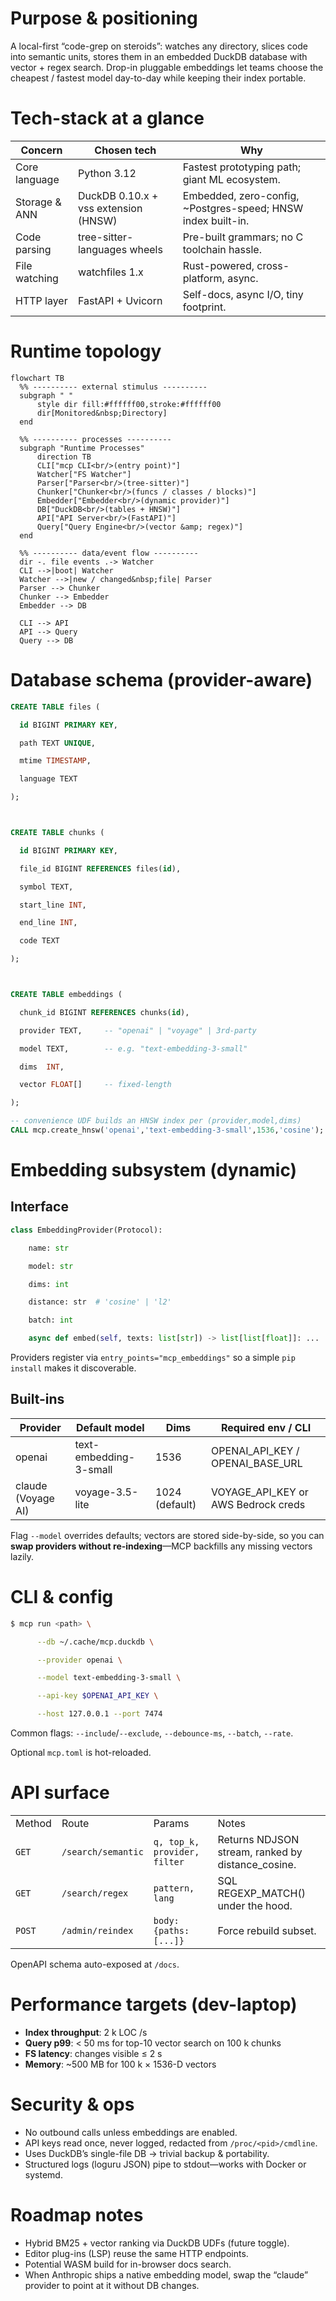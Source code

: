# Purpose & positioning
A local-first “code-grep on steroids”: watches any directory, slices code into semantic units, stores them in an embedded DuckDB database with vector + regex search. Drop-in pluggable embeddings let teams choose the cheapest / fastest model day-to-day while keeping their index portable.

# Tech-stack at a glance

| Concern       | Chosen tech                          | Why                                                          |
| ------------- | ------------------------------------ | ------------------------------------------------------------ |
| Core language | Python 3.12                          | Fastest prototyping path; giant ML ecosystem.                |
| Storage & ANN | DuckDB 0.10.x + vss extension (HNSW) | Embedded, zero-config, ~Postgres-speed; HNSW index built-in. |
| Code parsing  | tree-sitter-languages wheels         | Pre-built grammars; no C toolchain hassle.                   |
| File watching | watchfiles 1.x                       | Rust-powered, cross-platform, async.                         |
| HTTP layer    | FastAPI + Uvicorn                    | Self-docs, async I/O, tiny footprint.                        |
# Runtime topology
  ```mermaid
  flowchart TB
    %% ---------- external stimulus ----------
    subgraph " "
        style dir fill:#ffffff00,stroke:#ffffff00
        dir[Monitored&nbsp;Directory]
    end

    %% ---------- processes ----------
    subgraph "Runtime Processes"
        direction TB
        CLI["mcp CLI<br/>(entry point)"]
        Watcher["FS Watcher"]
        Parser["Parser<br/>(tree-sitter)"]
        Chunker["Chunker<br/>(funcs / classes / blocks)"]
        Embedder["Embedder<br/>(dynamic provider)"]
        DB["DuckDB<br/>(tables + HNSW)"]
        API["API Server<br/>(FastAPI)"]
        Query["Query Engine<br/>(vector &amp; regex)"]
    end

    %% ---------- data/event flow ----------
    dir -. file events .-> Watcher
    CLI -->|boot| Watcher
    Watcher -->|new / changed&nbsp;file| Parser
    Parser --> Chunker
    Chunker --> Embedder
    Embedder --> DB

    CLI --> API
    API --> Query
    Query --> DB
```




# Database schema (provider-aware)

  ```sql
CREATE TABLE files (

  id BIGINT PRIMARY KEY,

  path TEXT UNIQUE,

  mtime TIMESTAMP,

  language TEXT

);



CREATE TABLE chunks (

  id BIGINT PRIMARY KEY,

  file_id BIGINT REFERENCES files(id),

  symbol TEXT,

  start_line INT,

  end_line INT,

  code TEXT

);



CREATE TABLE embeddings (

  chunk_id BIGINT REFERENCES chunks(id),

  provider TEXT,     -- "openai" | "voyage" | 3rd-party

  model TEXT,        -- e.g. "text-embedding-3-small"

  dims  INT,

  vector FLOAT[]     -- fixed-length

);

-- convenience UDF builds an HNSW index per (provider,model,dims)
CALL mcp.create_hnsw('openai','text-embedding-3-small',1536,'cosine');
```

# Embedding subsystem (dynamic)

## Interface
```python
class EmbeddingProvider(Protocol):

    name: str

    model: str

    dims: int

    distance: str  # 'cosine' | 'l2'

    batch: int

    async def embed(self, texts: list[str]) -> list[list[float]]: ...
```
Providers register via `entry_points="mcp_embeddings"` so a simple `pip install` makes it discoverable.
## Built-ins

| Provider           | Default model          | Dims           | Required env / CLI                  |
| ------------------ | ---------------------- | -------------- | ----------------------------------- |
| openai             | text-embedding-3-small | 1536           | OPENAI_API_KEY / OPENAI_BASE_URL    |
| claude (Voyage AI) | voyage-3.5-lite        | 1024 (default) | VOYAGE_API_KEY or AWS Bedrock creds |
Flag `--model` overrides defaults; vectors are stored side-by-side, so you can **swap providers without re-indexing**—MCP backfills any missing vectors lazily.
# CLI & config


```bash
$ mcp run <path> \

      --db ~/.cache/mcp.duckdb \

      --provider openai \

      --model text-embedding-3-small \

      --api-key $OPENAI_API_KEY \

      --host 127.0.0.1 --port 7474
```
Common flags: `--include`/`--exclude`, `--debounce-ms`, `--batch`, `--rate`.

Optional `mcp.toml` is hot-reloaded.
# API surface

|        |                    |                              |                                                   |
| ------ | ------------------ | ---------------------------- | ------------------------------------------------- |
| Method | Route              | Params                       | Notes                                             |
| `GET`  | `/search/semantic` | `q, top_k, provider, filter` | Returns NDJSON stream, ranked by distance_cosine. |
| `GET`  | `/search/regex`    | `pattern, lang`              | SQL REGEXP_MATCH() under the hood.                |
| `POST` | `/admin/reindex`   | `body: {paths:[...]}`        | Force rebuild subset.                             |

OpenAPI schema auto-exposed at `/docs`.
# Performance targets (dev-laptop)
- **Index throughput**: 2 k LOC /s
- **Query p99**: < 50 ms for top-10 vector search on 100 k chunks
- **FS latency**: changes visible ≤ 2 s
- **Memory**: ~500 MB for 100 k × 1536-D vectors
# Security & ops
- No outbound calls unless embeddings are enabled.
- API keys read once, never logged, redacted from `/proc/<pid>/cmdline`.
- Uses DuckDB’s single-file DB → trivial backup & portability.
- Structured logs (loguru JSON) pipe to stdout—works with Docker or systemd.
# Roadmap notes
- Hybrid BM25 + vector ranking via DuckDB UDFs (future toggle).
- Editor plug-ins (LSP) reuse the same HTTP endpoints.
- Potential WASM build for in-browser docs search.
- When Anthropic ships a native embedding model, swap the “claude” provider to point at it without DB changes.
